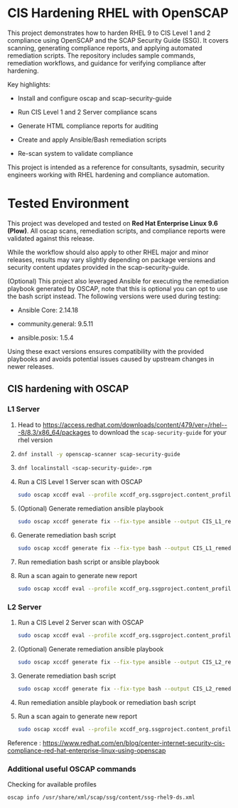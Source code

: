 # CIS Hardening RHEL with OpenSCAP

This project demonstrates how to harden RHEL 9 to CIS Level 1 and 2 compliance using OpenSCAP and the SCAP Security Guide (SSG). It covers scanning, generating compliance reports, and applying automated remediation scripts. The repository includes sample commands, remediation workflows, and guidance for verifying compliance after hardening.

Key highlights:

- Install and configure oscap and scap-security-guide

- Run CIS Level 1 and 2 Server compliance scans

- Generate HTML compliance reports for auditing

- Create and apply Ansible/Bash remediation scripts

- Re-scan system to validate compliance

This project is intended as a reference for consultants, sysadmin, security engineers working with RHEL hardening and compliance automation.

# Tested Environment

This project was developed and tested on **Red Hat Enterprise Linux 9.6 (Plow)**.
All oscap scans, remediation scripts, and compliance reports were validated against this release.

While the workflow should also apply to other RHEL major and minor releases, results may vary slightly depending on package versions and security content updates provided in the scap-security-guide.

(Optional) This project also leveraged Ansible for executing the remediation playbook generated by OSCAP, note that this is optional you can opt to use the bash script instead. The following versions were used during testing:

- Ansible Core: 2.14.18

- community.general: 9.5.11

- ansible.posix: 1.5.4

Using these exact versions ensures compatibility with the provided playbooks and avoids potential issues caused by upstream changes in newer releases.

## CIS hardening with OSCAP 

### L1 Server
1. Head to https://access.redhat.com/downloads/content/479/ver=/rhel---8/8.3/x86_64/packages to download the `scap-security-guide` for your rhel version
   
2. ```bash
   dnf install -y openscap-scanner scap-security-guide
   ```
   
3. ```bash
   dnf localinstall <scap-security-guide>.rpm
   ```
   
4. Run a CIS Level 1 Server scan with OSCAP
   ```bash
   sudo oscap xccdf eval --profile xccdf_org.ssgproject.content_profile_cis_server_l1 --results /root/cis-l1-scan-results-before.xml --report /root/cis-l1-report-before.html /usr/share/xml/scap/ssg/content/ssg-rhel9-ds.xml
   ```
   
5. (Optional) Generate remediation ansible playbook
   ```bash
   sudo oscap xccdf generate fix --fix-type ansible --output CIS_L1_remediate.yml --result-id "" cis-l1-scan-results-before.xml`
   ```
    
6. Generate remediation bash script
   ```bash
   sudo oscap xccdf generate fix --fix-type bash --output CIS_L1_remediate.sh --result-id "" cis-l1-scan-results-before.xml
   ```

7. Run remediation bash script or ansible playbook
   
8. Run a scan again to generate new report
   ```bash
   sudo oscap xccdf eval --profile xccdf_org.ssgproject.content_profile_cis_server_l1 --results /root/cis-l1-scan-results-after.xml --report /root/cis-l1-report-after.html /usr/share/xml/scap/ssg/content/ssg-rhel9-ds.xml
   ```

### L2 Server

1. Run a CIS Level 2 Server scan with OSCAP
   ```bash
   sudo oscap xccdf eval --profile xccdf_org.ssgproject.content_profile_cis --results /root/cis-l2-scan-results-before.xml --report /root/cis-l2-report-before.html /usr/share/xml/scap/ssg/content/ssg-rhel9-ds.xml
   ```
   
2. (Optional) Generate remediation ansible playbook
   ```bash
   sudo oscap xccdf generate fix --fix-type ansible --output CIS_L2_remediate.yml --result-id "" cis-l2-scan-results-before.xml
   ```
   
3. Generate remediation bash script
   ```bash
   sudo oscap xccdf generate fix --fix-type bash --output CIS_L2_remediate.sh --result-id "" cis-l2-scan-results-before.xml
   ```

4. Run remediation ansible playbook or remediation bash script

5. Run a scan again to generate new report
   ```bash
   sudo oscap xccdf eval --profile xccdf_org.ssgproject.content_profile_cis --results /root/cis-l2-scan-results-after.xml --report /root/cis-l2-report-after.html /usr/share/xml/scap/ssg/content/ssg-rhel9-ds.xml
   ```
   
Reference : https://www.redhat.com/en/blog/center-internet-security-cis-compliance-red-hat-enterprise-linux-using-openscap

### Additional useful OSCAP commands

Checking for available profiles
```bash
oscap info /usr/share/xml/scap/ssg/content/ssg-rhel9-ds.xml
```

